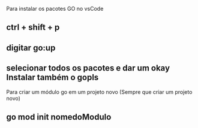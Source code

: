 Para instalar os pacotes GO no vsCode

## ctrl + shift + p

## digitar go:up

## selecionar todos os pacotes e dar um okay Instalar também o gopls

Para criar um módulo go em um projeto novo (Sempre que criar um projeto novo)

## go mod init nomedoModulo
